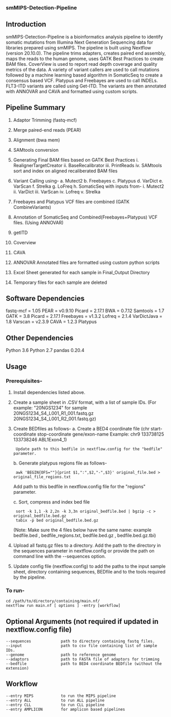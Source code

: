 ### smMIPS-Detection-Pipeline

## Introduction
smMIPS-Detection-Pipeline is a bioinformatics analysis pipeline to identify somatic mutations from Illumina Next Generation Sequencing data for libraries prepared using smMIPS.
The pipeline is built using Nextflow (version 20.10.0).
The pipeline trims adapters, creates paired end assembly, maps the reads to the human genome, uses GATK Best Practices to create BAM files. CoverView is used to report read depth coverage and quality metrics of the data. A variety of variant callers are used to call mutations followed by a machine learning based algorithm in SomaticSeq to create a consensus based VCF. Platypus and Freebayes are used to call INDELs. FLT3-ITD variants are called using Get-ITD. The variants are then annotated with ANNOVAR and CAVA and formatted using custom scripts.


## Pipeline Summary

1. Adaptor Trimming (fastq-mcf)
2. Merge paired-end reads (PEAR)
3. Alignment (bwa mem)
4. SAMtools conversion
5. Generating Final BAM files based on GATK Best Practices
    i. RealignerTargetCreator
    ii. BaseRecalibrator
    iii. PrintReads
    iv. SAMtools sort and index on aligned recaliberated BAM files 
6. Variant Calling using-
    a. Mutect2
    b. Freebayes
    c. Platypus
    d. VarDict
    e. VarScan
    f. Strelka
    g. LoFreq
    h. SomaticSeq with inputs from-
            i. Mutect2
            ii. VarDict
            iii. VarScan
            iv. Lofreq
            v. Strelka

7. Freebayes and Platypus VCF files are combined (GATK CombineVariants)
8. Annotation of SomaticSeq and Combined(Freebayes+Platypus) VCF files. (Using ANNOVAR)
9. getITD
10. Coverview
11. CAVA
12. ANNOVAR Annotated files are formatted using custom python scripts
13. Excel Sheet generated for each sample in Final_Output Directory 
14. Temporary files for each sample are deleted



## Software Dependencies
fastq-mcf = 1.05
PEAR = v0.9.10
Picard = 2.17.1
BWA = 0.7.12
Samtools = 1.7
GATK = 3.8
Picard = 2.17.1
Freebayes = v1.3.2
Lofreq =  2.1.4
VarDictJava = 1.8
Varscan = v2.3.9
CAVA = 1.2.3
Platypus

## Other Dependencies
Python 3.6
Python 2.7
pandas 0.20.4


## Usage
### Prerequisites-
1. Install dependencies listed above.
2. Create a sample sheet in .CSV format, with a list of sample IDs.
    (For example: "20NGS1234" for sample 20NGS1234_S4_L001_R1_001.fastq.gz  20NGS1234_S4_L001_R2_001.fastq.gz)
    
3. Create BEDfiles as follows-
    a. Create a BED4 coordinate file
        (chr    start-coordinate    stop-coordinate    gene/exon-name
        Example: chr9	133738125	133738246	ABL1Exon4_1)
        
        Update path to this bedfile in nextflow.config for the "bedfile" parameter.
        
    b. Generate platypus regions file as follows-
        
        awk 'BEGIN{OFS=""}{print $1,":",$2,"-",$3}' original_file.bed > original_file_regions.txt
      Add path to this bedfile in nextflow.config file for the "regions" parameter.
      
    c. Sort, compress and index bed file
        
        sort -k 1,1 -k 2,2n -k 3,3n original_bedfile.bed | bgzip -c > original_bedfile.bed.gz
        tabix -p bed original_bedfile.bed.gz
    
    (Note: Make sure the 4 files below have the same name: example bedfile.bed , bedfile_regions.txt, bedfile.bed.gz , bedfile.bed.gz.tbi)
    
4. Upload all fastq.gz files to a directory. Add the path to the directory in the sequences parameter in nextflow.config or provide the path on command line with the --sequences option.
5. Update config file (nextflow.config) to add the paths to the input sample sheet, directory containing sequences, BEDfile and to the tools required by the pipeline.

### To run-
    
    cd /path/to/directory/containing/main.nf/
    nextflow run main.nf [ options ] -entry [workflow]

## Optional Arguments (not required if updated in nextflow.config file)
    --sequences             path to directory containing fastq files.
    --input                 path to csv file containing list of sample IDs.
    --genome                path to reference genome
    --adaptors              path to FASTA file of adaptors for trimming
    --bedfile               path to BED4 coordinate BEDfile (without the extension)
## Workflow
    --entry MIPS            to run the MIPS pipeline
    --entry ALL             to run ALL pipeline
    --entry CLL             to run CLL pipeline
    --entry AMPLICON        for amplicon based pipelines